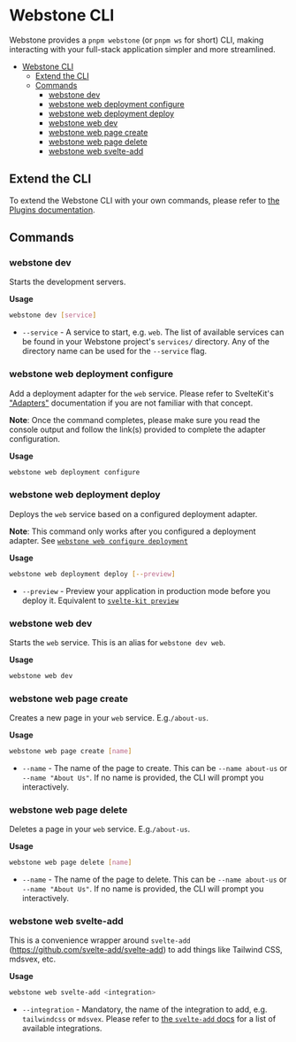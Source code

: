 # Webstone CLI

Webstone provides a `pnpm webstone` (or `pnpm ws` for short) CLI, making interacting with your full-stack application simpler and more streamlined.

- [Webstone CLI](#webstone-cli)
  - [Extend the CLI](#extend-the-cli)
  - [Commands](#commands)
    - [webstone dev](#webstone-dev)
    - [webstone web deployment configure](#webstone-web-deployment-configure)
    - [webstone web deployment deploy](#webstone-web-deployment-deploy)
    - [webstone web dev](#webstone-web-dev)
    - [webstone web page create](#webstone-web-page-create)
    - [webstone web page delete](#webstone-web-page-delete)
    - [webstone web svelte-add](#webstone-web-svelte-add)

## Extend the CLI

To extend the Webstone CLI with your own commands, please refer to [the Plugins documentation](./plugins.md).

## Commands

<!-- Command template
### webstone xyz

Describe the command

**Usage**

```bash
webstone xyz
```

* `--flag` - Describe the flag
-->

### webstone dev

Starts the development servers.

**Usage**

```bash
webstone dev [service]
```

- `--service` - A service to start, e.g. `web`. The list of available services can be found in your Webstone project's `services/` directory. Any of the directory name can be used for the `--service` flag.

### webstone web deployment configure

Add a deployment adapter for the `web` service. Please refer to SvelteKit's ["Adapters"](https://kit.svelte.dev/docs#adapters) documentation if you are not familiar with that concept.

**Note**: Once the command completes, please make sure you read the console output and follow the link(s) provided to complete the adapter configuration.

**Usage**

```bash
webstone web deployment configure
```

### webstone web deployment deploy

Deploys the `web` service based on a configured deployment adapter.

**Note**: This command only works after you configured a deployment adapter. See [`webstone web configure deployment`](#webstone-web-configure-deployment)

**Usage**

```bash
webstone web deployment deploy [--preview]
```

- `--preview` - Preview your application in production mode before you deploy it. Equivalent to [`svelte-kit preview`](https://kit.svelte.dev/docs#command-line-interface-svelte-kit-build)

### webstone web dev

Starts the `web` service. This is an alias for `webstone dev web`.

**Usage**

```bash
webstone web dev
```

### webstone web page create

Creates a new page in your `web` service. E.g.`/about-us`.

**Usage**

```bash
webstone web page create [name]
```

- `--name` - The name of the page to create. This can be `--name about-us` or `--name "About Us"`. If no name is provided, the CLI will prompt you interactively.

### webstone web page delete

Deletes a page in your `web` service. E.g.`/about-us`.

**Usage**

```bash
webstone web page delete [name]
```

- `--name` - The name of the page to delete. This can be `--name about-us` or `--name "About Us"`. If no name is provided, the CLI will prompt you interactively.

### webstone web svelte-add

This is a convenience wrapper around `svelte-add` (https://github.com/svelte-add/svelte-add) to add things like Tailwind CSS, mdsvex, etc.

**Usage**

```bash
webstone web svelte-add <integration>
```

- `--integration` - Mandatory, the name of the integration to add, e.g. `tailwindcss` or `mdsvex`. Please refer to [the `svelte-add` docs](https://github.com/svelte-add/svelte-add) for a list of available integrations.
